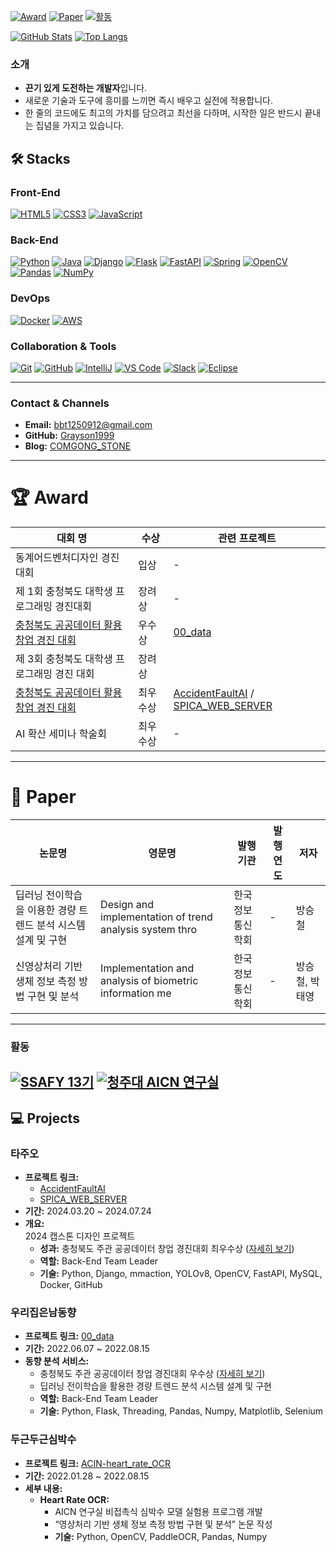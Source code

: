 <!-- Award / Paper / 활동 배지 -->
[![Award](https://img.shields.io/badge/Award-최우수상-orange)](https://www.viva100.com/main/view.php?key=20240726010008085)
[![Paper](https://img.shields.io/badge/Paper-논문-blue)](https://www.notion.so/24ef1b1598de4ecb9f6035fd9cc24ddb?pvs=21)
[![활동](https://img.shields.io/badge/활동-SSAFY%2013기-green)](https://www.ssafy.com)

[![GitHub Stats](https://github-readme-stats.vercel.app/api?username=Grayson1999&show_icons=true&theme=default)](https://github.com/Grayson1999)
[![Top Langs](https://github-readme-stats.vercel.app/api/top-langs/?username=Grayson1999&layout=compact&theme=default)](https://github.com/Grayson1999)

### 소개

- **끈기 있게 도전하는 개발자**입니다.
- 새로운 기술과 도구에 흥미를 느끼면 즉시 배우고 실전에 적용합니다.
- 한 줄의 코드에도 최고의 가치를 담으려고 최선을 다하며, 시작한 일은 반드시 끝내는 집념을 가지고 있습니다.

## 🛠 Stacks

### Front-End
[![HTML5](https://img.shields.io/badge/HTML5-E34F26?style=flat-square&logo=html5&logoColor=white)](https://developer.mozilla.org/en-US/docs/Web/HTML)  [![CSS3](https://img.shields.io/badge/CSS3-1572B6?style=flat-square&logo=css3&logoColor=white)](https://developer.mozilla.org/en-US/docs/Web/CSS)  [![JavaScript](https://img.shields.io/badge/JavaScript-F7DF1E?style=flat-square&logo=javascript&logoColor=black)](https://developer.mozilla.org/en-US/docs/Web/JavaScript)

### Back-End
[![Python](https://img.shields.io/badge/Python-3776AB?style=flat-square&logo=python&logoColor=white)](https://www.python.org/)  [![Java](https://img.shields.io/badge/Java-ED8B00?style=flat-square&logo=java&logoColor=white)](https://www.java.com/) [![Django](https://img.shields.io/badge/Django-092E20?style=flat-square&logo=django&logoColor=white)](https://www.djangoproject.com/)  [![Flask](https://img.shields.io/badge/Flask-000000?style=flat-square&logo=flask&logoColor=white)](https://flask.palletsprojects.com/)  [![FastAPI](https://img.shields.io/badge/FastAPI-009688?style=flat-square&logo=fastapi&logoColor=white)](https://fastapi.tiangolo.com/) 
[![Spring](https://img.shields.io/badge/Spring-6DB33F?style=flat-square&logo=spring&logoColor=white)](https://spring.io/)  [![OpenCV](https://img.shields.io/badge/OpenCV-5C3EE8?style=flat-square&logo=opencv&logoColor=white)](https://opencv.org/)  [![Pandas](https://img.shields.io/badge/Pandas-150458?style=flat-square&logo=pandas&logoColor=white)](https://pandas.pydata.org/)  [![NumPy](https://img.shields.io/badge/NumPy-013243?style=flat-square&logo=numpy&logoColor=white)](https://numpy.org/) 

### DevOps
[![Docker](https://img.shields.io/badge/Docker-2496ED?style=flat-square&logo=docker&logoColor=white)](https://www.docker.com/)  [![AWS](https://img.shields.io/badge/AWS-232F3E?style=flat-square&logo=amazon-aws&logoColor=white)](https://aws.amazon.com/)

### Collaboration & Tools
[![Git](https://img.shields.io/badge/Git-F05032?style=flat-square&logo=git&logoColor=white)](https://git-scm.com/)  [![GitHub](https://img.shields.io/badge/GitHub-181717?style=flat-square&logo=github&logoColor=white)](https://github.com/)  [![IntelliJ](https://img.shields.io/badge/IntelliJ-000000?style=flat-square&logo=IntelliJ%20IDEA&logoColor=white)](https://www.jetbrains.com/idea/)  [![VS Code](https://img.shields.io/badge/VS%20Code-007ACC?style=flat-square&logo=visual-studio-code&logoColor=white)](https://code.visualstudio.com/)  [![Slack](https://img.shields.io/badge/Slack-4A154B?style=flat-square&logo=slack&logoColor=white)](https://slack.com/) [![Eclipse](https://img.shields.io/badge/Eclipse-2C2255?style=flat-square&logo=eclipse&logoColor=white)](https://www.eclipse.org/)

---

### Contact & Channels

- **Email:** [bbt1250912@gmail.com](mailto:bbt1250912@gmail.com)
- **GitHub:** [Grayson1999](https://github.com/Grayson1999)
- **Blog:** [COMGONG_STONE](https://velog.io/@grayson1999)

---

# **🏆 Award**

| 대회 명                                  | 수상    | 관련 프로젝트 |
|------------------------------------------|---------|---------------|
| 동계어드벤처디자인 경진 대회               | 입상    | -             |
| 제 1회 충청북도 대학생 프로그래밍 경진대회       | 장려상  | -             |
| [충청북도 공공데이터 활용 창업 경진 대회](#우리집은남동향)     | 우수상  | [00_data](https://github.com/jongho22/00_data)             |
| 제 3회 충청북도 대학생 프로그래밍 경진 대회       | 장려상  |              |
| [충청북도 공공데이터 활용 창업 경진 대회](#타주오)     | 최우수상|   [AccidentFaultAI](https://github.com/grayson1999/AccidentFaultAI)  /  [SPICA_WEB_SERVER](https://github.com/CJU-ACIN/SPICA_WEB_SERVER)             |
| AI 확산 세미나 학술회                      | 최우수상| -             |


---

# 📰 **Paper**

| 논문명                                                   | 영문명                                               | 발행기관         | 발행연도 | 저자              |
|---------------------------------------------------------|------------------------------------------------------|------------------|----------|-------------------|
| 딥러닝 전이학습을 이용한 경량 트렌드 분석 시스템 설계 및 구현 | Design and implementation of trend analysis system thro | 한국정보통신학회  | -        | 방승철            |
| 신영상처리 기반 생체 정보 측정 방법 구현 및 분석           | Implementation and analysis of biometric information me | 한국정보통신학회  | -        | 방승철, 박태영    |

---

### 활동
[![SSAFY 13기](https://img.shields.io/badge/SSAFY-13기-green)](https://www.ssafy.com)
[![청주대 AICN 연구실](https://img.shields.io/badge/청주대학교%20AICN%20연구실-blue?style=flat-square)](http://acin.cju.ac.kr/)
---



## 💻 Projects

### 타주오
- **프로젝트 링크:**  
  - [AccidentFaultAI](https://github.com/grayson1999/AccidentFaultAI)  
  - [SPICA_WEB_SERVER](https://github.com/CJU-ACIN/SPICA_WEB_SERVER)
- **기간:** 2024.03.20 ~ 2024.07.24
- **개요:**  
  2024 캡스톤 디자인 프로젝트  
  - **성과:** 충청북도 주관 공공데이터 창업 경진대회 최우수상 ([자세히 보기](https://www.viva100.com/main/view.php?key=20240726010008085))
  - **역할:** Back-End Team Leader  
  - **기술:** Python, Django, mmaction, YOLOv8, OpenCV, FastAPI, MySQL, Docker, GitHub

### 우리집은남동향
- **프로젝트 링크:** [00_data](https://github.com/jongho22/00_data)
- **기간:** 2022.06.07 ~ 2022.08.15
- **동향 분석 서비스:**  
  - 충청북도 주관 공공데이터 창업 경진대회 우수상 ([자세히 보기](https://www.breaknews.com/926581))
  - 딥러닝 전이학습을 활용한 경량 트렌드 분석 시스템 설계 및 구현  
  - **역할:** Back-End Team Leader  
  - **기술:** Python, Flask, Threading, Pandas, Numpy, Matplotlib, Selenium

### 두근두근심박수
- **프로젝트 링크:** [ACIN-heart_rate_OCR](https://github.com/grayson1999/ACIN-heart_rate_OCR)
- **기간:** 2022.01.28 ~ 2022.08.15
- **세부 내용:**  
  - **Heart Rate OCR:**  
    - AICN 연구실 비접촉식 심박수 모델 실험용 프로그램 개발  
    - “영상처리 기반 생체 정보 측정 방법 구현 및 분석” 논문 작성  
    - **기술:** Python, OpenCV, PaddleOCR, Pandas, Numpy
